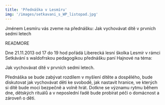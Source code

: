 ```yaml
---
title: 'Přednáška v Lesmíru'
img: '/images/setkavani_s_WP_listopad.jpg'
---
```


Jménem Lesmíru vás zveme na přednášku: Jak vychovávat dítě v prvních sedmi letech

READMORE

Dne 21.11.2013 od 17 do 19 hod pořádá Liberecká lesní školka Lesmír v rámci Setkávání s waldofrskou pedagogikou přednášku paní Hajnové na téma: 

Jak vychovávat dítě v prvních sedmi letech. 

Přednáška se bude zabývat rozdílem v myšlení dítěte a dospělého, bude diskutovat jak vychovávat děti ke svobodě, jak nastavit hranice, ve kterých si dítě bude moci bezpečně a volně hrát. Dotkne se významu rytmu během dne, dětských rituálů a v neposlední řadě bude probírat péči o domácnost a zároveň o děti.
